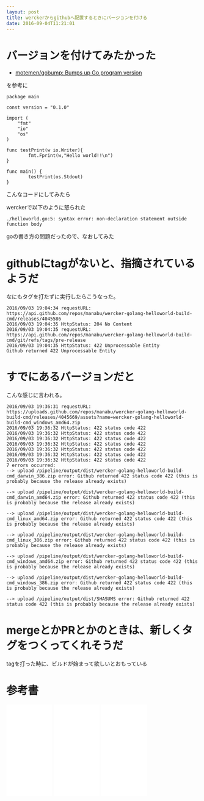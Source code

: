 ```yaml
---
layout: post
title: werckerからgithubへ配置するときにバージョンを付ける
date: 2016-09-04T11:21:01
---
```


# バージョンを付けてみたかった

* [motemen/gobump: Bumps up Go program version](https://github.com/motemen/gobump)

を参考に

```
package main

const version = "0.1.0"

import (
    "fmt"
    "io"
    "os"
)

func testPrint(w io.Writer){
        fmt.Fprint(w,"Hello world!!\n")
}

func main() {
        testPrint(os.Stdout)
}
```

こんなコードにしてみたら

werckerで以下のように怒られた

```
./helloworld.go:5: syntax error: non-declaration statement outside function body
```

goの書き方の問題だったので、なおしてみた

# githubにtagがないと、指摘されているようだ

なにもタグを打たずに実行したらこうなった。


```
2016/09/03 19:04:34 requestURL: https://api.github.com/repos/manabu/wercker-golang-helloworld-build-cmd/releases/4045586
2016/09/03 19:04:35 HttpStatus: 204 No Content
2016/09/03 19:04:35 requestURL: https://api.github.com/repos/manabu/wercker-golang-helloworld-build-cmd/git/refs/tags/pre-release
2016/09/03 19:04:35 HttpStatus: 422 Unprocessable Entity
Github returned 422 Unprocessable Entity
```


# すでにあるバージョンだと

こんな感じに言われる。

```
2016/09/03 19:36:31 requestURL: https://uploads.github.com/repos/manabu/wercker-golang-helloworld-build-cmd/releases/4045669/assets?name=wercker-golang-helloworld-build-cmd_windows_amd64.zip
2016/09/03 19:36:32 HttpStatus: 422 status code 422
2016/09/03 19:36:32 HttpStatus: 422 status code 422
2016/09/03 19:36:32 HttpStatus: 422 status code 422
2016/09/03 19:36:32 HttpStatus: 422 status code 422
2016/09/03 19:36:32 HttpStatus: 422 status code 422
2016/09/03 19:36:32 HttpStatus: 422 status code 422
2016/09/03 19:36:32 HttpStatus: 422 status code 422
7 errors occurred:
--> upload /pipeline/output/dist/wercker-golang-helloworld-build-cmd_darwin_386.zip error: Github returned 422 status code 422 (this is probably because the release already exists)

--> upload /pipeline/output/dist/wercker-golang-helloworld-build-cmd_darwin_amd64.zip error: Github returned 422 status code 422 (this is probably because the release already exists)

--> upload /pipeline/output/dist/wercker-golang-helloworld-build-cmd_linux_amd64.zip error: Github returned 422 status code 422 (this is probably because the release already exists)

--> upload /pipeline/output/dist/wercker-golang-helloworld-build-cmd_linux_386.zip error: Github returned 422 status code 422 (this is probably because the release already exists)

--> upload /pipeline/output/dist/wercker-golang-helloworld-build-cmd_windows_amd64.zip error: Github returned 422 status code 422 (this is probably because the release already exists)

--> upload /pipeline/output/dist/wercker-golang-helloworld-build-cmd_windows_386.zip error: Github returned 422 status code 422 (this is probably because the release already exists)

--> upload /pipeline/output/dist/SHASUMS error: Github returned 422 status code 422 (this is probably because the release already exists)
```

# mergeとかPRとかのときは、新しくタグをつくってくれそうだ

tagを打った時に、ビルドが始まって欲しいとおもっている


# 参考書

<iframe style="width:120px;height:240px;" marginwidth="0" marginheight="0" scrolling="no" frameborder="0" src="//rcm-fe.amazon-adsystem.com/e/cm?lt1=_blank&bc1=000000&IS2=1&bg1=FFFFFF&fc1=000000&lc1=0000FF&t=mi3002-22&o=9&p=8&l=as4&m=amazon&f=ifr&ref=as_ss_li_til&asins=4621300253&linkId=54b7e05ab6406ca0d71627d0bd6794ab"></iframe>

<iframe style="width:120px;height:240px;" marginwidth="0" marginheight="0" scrolling="no" frameborder="0" src="//rcm-fe.amazon-adsystem.com/e/cm?lt1=_blank&bc1=000000&IS2=1&bg1=FFFFFF&fc1=000000&lc1=0000FF&t=mi3002-22&o=9&p=8&l=as4&m=amazon&f=ifr&ref=as_ss_li_til&asins=4048707876&linkId=ea12fe19844a2dac292c771e40a7368b"></iframe>


<iframe style="width:120px;height:240px;" marginwidth="0" marginheight="0" scrolling="no" frameborder="0" src="//rcm-fe.amazon-adsystem.com/e/cm?lt1=_blank&bc1=000000&IS2=1&bg1=FFFFFF&fc1=000000&lc1=0000FF&t=mi3002-22&o=9&p=8&l=as4&m=amazon&f=ifr&ref=as_ss_li_til&asins=477418392X&linkId=f6ec97ff699d716cb135830db73da19f"></iframe>
